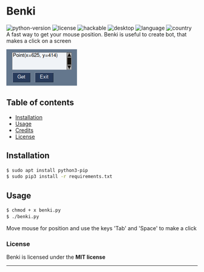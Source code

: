 # Benki  
![python-version](https://img.shields.io/badge/python-v3.8.6-blue)  ![license](https://img.shields.io/badge/license-mit-yellow)  ![hackable](https://img.shields.io/badge/hackable%3F-yes-red)  ![desktop](https://img.shields.io/badge/desktop-app-blue)  ![language](https://img.shields.io/badge/language-english-pink)   ![country](https://img.shields.io/badge/country-br-green)   
A fast way to get your mouse position. Benki is useful to create bot, that makes a click on a screen

![benki](https://github.com/marssaljr/Benki/blob/main/readme.png?raw=true)  
## Table of contents
* [Installation](#Installation)
* [Usage](#Usage)
* [Credits](#credits)  
* [License](#license)  
## Installation
```sh
$ sudo apt install python3-pip
$ sudo pip3 install -r requirements.txt
```
## Usage
```sh
$ chmod + x benki.py
$ ./benki.py
```
Move mouse for position and use the keys 'Tab' and 'Space' to make a click  

### License

Benki is licensed under the **MIT license**

---

